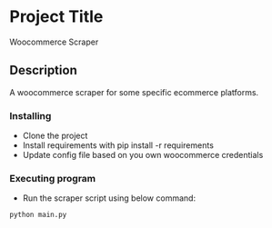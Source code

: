 # Project Title

Woocommerce Scraper
## Description

A woocommerce scraper for some specific ecommerce platforms.

### Installing

* Clone the project
* Install requirements with pip install -r requirements
* Update config file based on you own woocommerce credentials

### Executing program

* Run the scraper script using below command:

```
python main.py
```